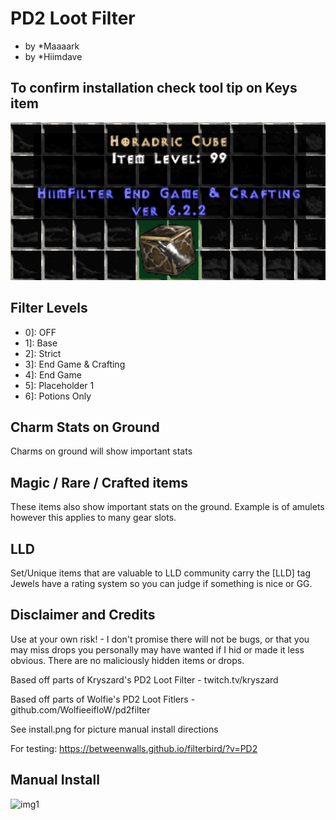 # PD2 Loot Filter
* by *Maaaark
* by *Hiimdave

## To confirm installation check tool tip on Keys item


![img1](Cube.png?raw=true)


## Filter Levels

* 0]: OFF
* 1]: Base
* 2]: Strict
* 3]: End Game & Crafting
* 4]: End Game
* 5]: Placeholder 1
* 6]: Potions Only

## Charm Stats on Ground

Charms on ground will show important stats

## Magic / Rare / Crafted items

These items also show important stats on the ground. Example is of amulets however this applies to many gear slots.


## LLD

Set/Unique items that are valuable to LLD community carry the [LLD] tag Jewels have a rating system so you can judge if something is nice or GG.

## Disclaimer and Credits

Use at your own risk! - I don't promise there will not be bugs, or that you may miss drops you personally may have wanted if I hid or made it less obvious.
There are no maliciously hidden items or drops.

Based off parts of Kryszard's PD2 Loot Filter - twitch.tv/kryszard

Based off parts of Wolfie's PD2 Loot Fitlers - github.com/WolfieeifloW/pd2filter

See install.png for picture manual install directions

For testing: https://betweenwalls.github.io/filterbird/?v=PD2

## Manual Install

![img1](https://github.com/Maaaaaarrk/Maaaark-PD2-Filter/blob/main/install.png?raw=true)
